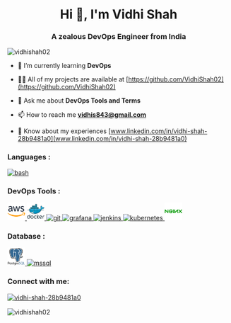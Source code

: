 <h1 align="center">Hi 👋, I'm Vidhi Shah</h1>
<h3 align="center">A zealous DevOps Engineer from India</h3>

<p align="left"> <img src="https://komarev.com/ghpvc/?username=vidhishah02&label=Profile%20views&color=0e75b6&style=flat" alt="vidhishah02" /> </p>

- 🌱 I’m currently learning **DevOps**

- 👨‍💻 All of my projects are available at [https://github.com/VidhiShah02](https://github.com/VidhiShah02)

- 💬 Ask me about **DevOps Tools and Terms**

- 📫 How to reach me **vidhis843@gmail.com**

- 📄 Know about my experiences [www.linkedin.com/in/vidhi-shah-28b9481a0](www.linkedin.com/in/vidhi-shah-28b9481a0)


<h3 align="left">Languages :</h3>
<p float="left"> <a href="https://www.gnu.org/software/bash/" target="_blank" rel="noreferrer"> <img src="https://www.vectorlogo.zone/logos/gnu_bash/gnu_bash-icon.svg" alt="bash" width="40" height="40"/> </a> </p>

<h3 align="left">DevOps Tools :</h3>
<p float="left">  <a href="https://aws.amazon.com" target="_blank" rel="noreferrer"> <img src="https://raw.githubusercontent.com/devicons/devicon/master/icons/amazonwebservices/amazonwebservices-original-wordmark.svg" alt="aws" width="40" height="40"/> </a> 
<a href="https://www.docker.com/" target="_blank" rel="noreferrer"> <img src="https://raw.githubusercontent.com/devicons/devicon/master/icons/docker/docker-original-wordmark.svg" alt="docker" width="40" height="40"/> </a>
<a href="https://git-scm.com/" target="_blank" rel="noreferrer"> <img src="https://www.vectorlogo.zone/logos/git-scm/git-scm-icon.svg" alt="git" width="40" height="40"/> </a> <a href="https://grafana.com" target="_blank" rel="noreferrer"> <img src="https://www.vectorlogo.zone/logos/grafana/grafana-icon.svg" alt="grafana" width="40" height="40"/> </a>
<a href="https://www.jenkins.io" target="_blank" rel="noreferrer"> <img src="https://www.vectorlogo.zone/logos/jenkins/jenkins-icon.svg" alt="jenkins" width="40" height="40"/> </a> 
<a href="https://kubernetes.io" target="_blank" rel="noreferrer"> <img src="https://www.vectorlogo.zone/logos/kubernetes/kubernetes-icon.svg" alt="kubernetes" width="40" height="40"/> </a>
<a href="https://www.nginx.com" target="_blank" rel="noreferrer"> <img src="https://raw.githubusercontent.com/devicons/devicon/master/icons/nginx/nginx-original.svg" alt="nginx" width="40" height="40"/> </a></p>

<h3 align="left">Database :</h3>
<p float="left"><a href="https://www.postgresql.org" target="_blank" rel="noreferrer"> <img src="https://raw.githubusercontent.com/devicons/devicon/master/icons/postgresql/postgresql-original-wordmark.svg" alt="postgresql" width="40" height="40"/> </a>
<a href="https://www.microsoft.com/en-us/sql-server" target="_blank" rel="noreferrer"> <img src="https://www.svgrepo.com/show/303229/microsoft-sql-server-logo.svg" alt="mssql" width="40" height="40"/> </a></p>

<h3 align="left">Connect with me:</h3>
<p float="left">
<a href="https://linkedin.com/in/vidhi-shah-28b9481a0" target="blank"><img align="center" src="https://raw.githubusercontent.com/rahuldkjain/github-profile-readme-generator/master/src/images/icons/Social/linked-in-alt.svg" alt="vidhi-shah-28b9481a0" height="30" width="40" /></a>
</p>

<p><img align="center" src="https://github-readme-stats.vercel.app/api/top-langs?username=vidhishah02&show_icons=true&locale=en&layout=compact" alt="vidhishah02" /></p>
